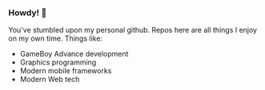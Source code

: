 ### Howdy! 👋
You've stumbled upon my personal github.
Repos here are all things I enjoy on my own time.
Things like:
- GameBoy Advance development
- Graphics programming
- Modern mobile frameworks
- Modern Web tech
<!--
**nfgrep/nfgrep** is a ✨ _special_ ✨ repository because its `README.md` (this file) appears on your GitHub profile.

Here are some ideas to get you started:

- 🔭 I’m currently working on ...
- 🌱 I’m currently learning ...
- 👯 I’m looking to collaborate on ...
- 🤔 I’m looking for help with ...
- 💬 Ask me about ...
- 📫 How to reach me: ...
- 😄 Pronouns: ...
- ⚡ Fun fact: ...
-->
